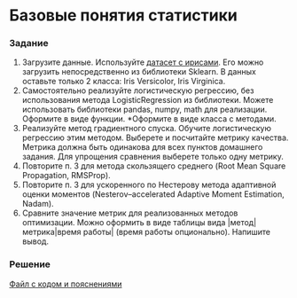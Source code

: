 # Базовые понятия статистики

### Задание
1. Загрузите данные. Используйте [датасет с ирисами](https://scikit-learn.org/stable/modules/generated/sklearn.datasets.load_iris.html). Его можно загрузить непосредственно из библиотеки Sklearn. В данных оставьте только 2 класса: Iris Versicolor, Iris Virginica.
2. Самостоятельно реализуйте логистическую регрессию, без использования метода LogisticRegression из библиотеки. Можете использовать библиотеки pandas, numpy, math для реализации. Оформите в виде функции. *Оформите в виде класса с методами.
3. Реализуйте метод градиентного спуска. Обучите логистическую регрессию этим методом. Выберете и посчитайте метрику качества. Метрика должна быть одинакова для всех пунктов домашнего задания. Для упрощения сравнения выберете только одну метрику.
4. Повторите п. 3 для метода скользящего среднего (Root Mean Square Propagation, RMSProp).
5. Повторите п. 3 для ускоренного по Нестерову метода адаптивной оценки моментов (Nesterov–accelerated Adaptive Moment Estimation, Nadam).
6. Сравните значение метрик для реализованных методов оптимизации. Можно оформить в виде таблицы вида |метод|метрика|время работы| (время работы опционально). Напишите вывод.

### Решение
[Файл с кодом и пояснениями](/Projects/03_Working_with_features_and_building_models/02_Loss_functions_and_optimization/Solution.ipynb)
